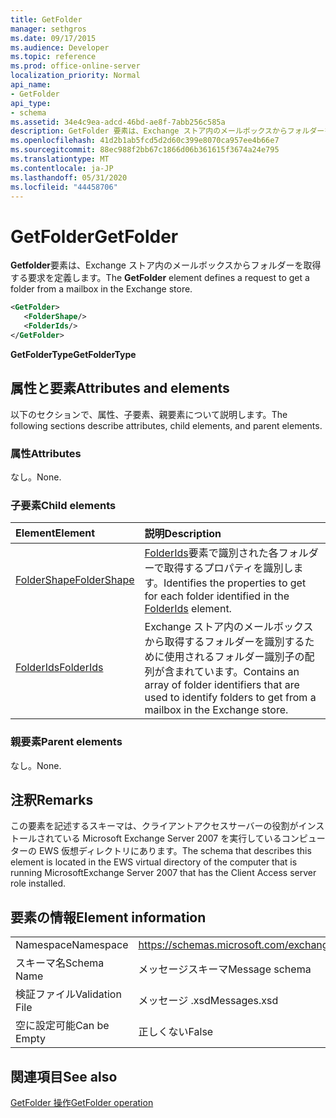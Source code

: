 ```yaml
---
title: GetFolder
manager: sethgros
ms.date: 09/17/2015
ms.audience: Developer
ms.topic: reference
ms.prod: office-online-server
localization_priority: Normal
api_name:
- GetFolder
api_type:
- schema
ms.assetid: 34e4c9ea-adcd-46bd-ae8f-7abb256c585a
description: GetFolder 要素は、Exchange ストア内のメールボックスからフォルダーを取得する要求を定義します。
ms.openlocfilehash: 41d2b1ab5fcd5d2d60c399e8070ca957ee4b66e7
ms.sourcegitcommit: 88ec988f2bb67c1866d06b361615f3674a24e795
ms.translationtype: MT
ms.contentlocale: ja-JP
ms.lasthandoff: 05/31/2020
ms.locfileid: "44458706"
---
```

# <a name="getfolder"></a><span data-ttu-id="63fc6-103">GetFolder</span><span class="sxs-lookup"><span data-stu-id="63fc6-103">GetFolder</span></span>

<span data-ttu-id="63fc6-104">**Getfolder**要素は、Exchange ストア内のメールボックスからフォルダーを取得する要求を定義します。</span><span class="sxs-lookup"><span data-stu-id="63fc6-104">The **GetFolder** element defines a request to get a folder from a mailbox in the Exchange store.</span></span> 
  
```xml
<GetFolder>
   <FolderShape/>
   <FolderIds/>
</GetFolder>
```

 <span data-ttu-id="63fc6-105">**GetFolderType**</span><span class="sxs-lookup"><span data-stu-id="63fc6-105">**GetFolderType**</span></span>
## <a name="attributes-and-elements"></a><span data-ttu-id="63fc6-106">属性と要素</span><span class="sxs-lookup"><span data-stu-id="63fc6-106">Attributes and elements</span></span>

<span data-ttu-id="63fc6-107">以下のセクションで、属性、子要素、親要素について説明します。</span><span class="sxs-lookup"><span data-stu-id="63fc6-107">The following sections describe attributes, child elements, and parent elements.</span></span>
  
### <a name="attributes"></a><span data-ttu-id="63fc6-108">属性</span><span class="sxs-lookup"><span data-stu-id="63fc6-108">Attributes</span></span>

<span data-ttu-id="63fc6-109">なし。</span><span class="sxs-lookup"><span data-stu-id="63fc6-109">None.</span></span>
  
### <a name="child-elements"></a><span data-ttu-id="63fc6-110">子要素</span><span class="sxs-lookup"><span data-stu-id="63fc6-110">Child elements</span></span>

|<span data-ttu-id="63fc6-111">**Element**</span><span class="sxs-lookup"><span data-stu-id="63fc6-111">**Element**</span></span>|<span data-ttu-id="63fc6-112">**説明**</span><span class="sxs-lookup"><span data-stu-id="63fc6-112">**Description**</span></span>|
|:-----|:-----|
|[<span data-ttu-id="63fc6-113">FolderShape</span><span class="sxs-lookup"><span data-stu-id="63fc6-113">FolderShape</span></span>](foldershape.md) <br/> |<span data-ttu-id="63fc6-114">[FolderIds](folderids.md)要素で識別された各フォルダーで取得するプロパティを識別します。</span><span class="sxs-lookup"><span data-stu-id="63fc6-114">Identifies the properties to get for each folder identified in the [FolderIds](folderids.md) element.</span></span>  <br/> |
|[<span data-ttu-id="63fc6-115">FolderIds</span><span class="sxs-lookup"><span data-stu-id="63fc6-115">FolderIds</span></span>](folderids.md) <br/> |<span data-ttu-id="63fc6-116">Exchange ストア内のメールボックスから取得するフォルダーを識別するために使用されるフォルダー識別子の配列が含まれています。</span><span class="sxs-lookup"><span data-stu-id="63fc6-116">Contains an array of folder identifiers that are used to identify folders to get from a mailbox in the Exchange store.</span></span>  <br/> |
   
### <a name="parent-elements"></a><span data-ttu-id="63fc6-117">親要素</span><span class="sxs-lookup"><span data-stu-id="63fc6-117">Parent elements</span></span>

<span data-ttu-id="63fc6-118">なし。</span><span class="sxs-lookup"><span data-stu-id="63fc6-118">None.</span></span>
  
## <a name="remarks"></a><span data-ttu-id="63fc6-119">注釈</span><span class="sxs-lookup"><span data-stu-id="63fc6-119">Remarks</span></span>

<span data-ttu-id="63fc6-120">この要素を記述するスキーマは、クライアントアクセスサーバーの役割がインストールされている Microsoft Exchange Server 2007 を実行しているコンピューターの EWS 仮想ディレクトリにあります。</span><span class="sxs-lookup"><span data-stu-id="63fc6-120">The schema that describes this element is located in the EWS virtual directory of the computer that is running MicrosoftExchange Server 2007 that has the Client Access server role installed.</span></span>
  
## <a name="element-information"></a><span data-ttu-id="63fc6-121">要素の情報</span><span class="sxs-lookup"><span data-stu-id="63fc6-121">Element information</span></span>

|||
|:-----|:-----|
|<span data-ttu-id="63fc6-122">Namespace</span><span class="sxs-lookup"><span data-stu-id="63fc6-122">Namespace</span></span>  <br/> |https://schemas.microsoft.com/exchange/services/2006/messages  <br/> |
|<span data-ttu-id="63fc6-123">スキーマ名</span><span class="sxs-lookup"><span data-stu-id="63fc6-123">Schema Name</span></span>  <br/> |<span data-ttu-id="63fc6-124">メッセージスキーマ</span><span class="sxs-lookup"><span data-stu-id="63fc6-124">Message schema</span></span>  <br/> |
|<span data-ttu-id="63fc6-125">検証ファイル</span><span class="sxs-lookup"><span data-stu-id="63fc6-125">Validation File</span></span>  <br/> |<span data-ttu-id="63fc6-126">メッセージ .xsd</span><span class="sxs-lookup"><span data-stu-id="63fc6-126">Messages.xsd</span></span>  <br/> |
|<span data-ttu-id="63fc6-127">空に設定可能</span><span class="sxs-lookup"><span data-stu-id="63fc6-127">Can be Empty</span></span>  <br/> |<span data-ttu-id="63fc6-128">正しくない</span><span class="sxs-lookup"><span data-stu-id="63fc6-128">False</span></span>  <br/> |
   
## <a name="see-also"></a><span data-ttu-id="63fc6-129">関連項目</span><span class="sxs-lookup"><span data-stu-id="63fc6-129">See also</span></span>



[<span data-ttu-id="63fc6-130">GetFolder 操作</span><span class="sxs-lookup"><span data-stu-id="63fc6-130">GetFolder operation</span></span>](getfolder-operation.md)

